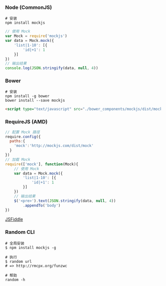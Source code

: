 <!-- # 用法 -->

### Node (CommonJS)

```shell
# 安装
npm install mockjs
```
   
```js
// 使用 Mock
var Mock = require('mockjs')
var data = Mock.mock({
    'list|1-10': [{
        'id|+1': 1
    }]
})
// 输出结果
console.log(JSON.stringify(data, null, 4))
```

### Bower

<!-- If you'd like to use [bower](http://bower.io/), it's as easy as: -->

```shell
# 安装
npm install -g bower
bower install --save mockjs
```

```html    
<script type="text/javascript" src="./bower_components/mockjs/dist/mock.js"></script>
```

### RequireJS (AMD)

```js
// 配置 Mock 路径
require.config({
  paths:{
    'mock':'http://mockjs.com/dist/mock'
  }
})
// 加载 Mock
require(['mock'], function(Mock){
    // 使用 Mock
    var data = Mock.mock({
        'list|1-10': [{
            'id|+1': 1
        }]
    })
    // 输出结果
    $('<pre>').text(JSON.stringify(data, null, 4))
        .appendTo('body')
})
```

[JSFiddle](http://jsfiddle.net/uTSqT/3/)

<!-- ### Sea.js (CMD)

```js
// 配置 Mock 路径
seajs.config({
  alias: {
    "mock": "http://mockjs.com/dist/mock.js"
  }
})

// 加载 Mock
seajs.use('mock', function(Mock){
    // 使用 Mock
    var data = Mock.mock({
        'list|1-10': [{
            'id|+1': 1
        }]
    })
    // 输出结果
    $('<pre>').text(JSON.stringify(data, null, 4))
        .appendTo('body')
})
```

[JSFiddle](http://jsfiddle.net/5jX6e/2/) -->


<!-- ### KISSY

```js
// 配置 Mock 路径
KISSY.config({
    packages: {
        mock: {
            base: 'http://mockjs.com/dist/'
        }
    }
})
// 加载 Mock
KISSY.use(['node', 'mock'], function (S, _, Mock) {
    // 使用 Mock
    var data = Mock.mock({
        'list|1-10': [{
            'id|+1': 1
        }]
    })
    // 输出结果
    KISSY.all('<pre>').text(JSON.stringify(data, null, 4))
        .appendTo('body')
})
```

[JSFiddle](http://jsfiddle.net/En2sX/2/) -->


### Random CLI

```shell
# 全局安装
$ npm install mockjs -g

# 执行
$ random url
# => http://rmcpx.org/funzwc

# 帮助
random -h
